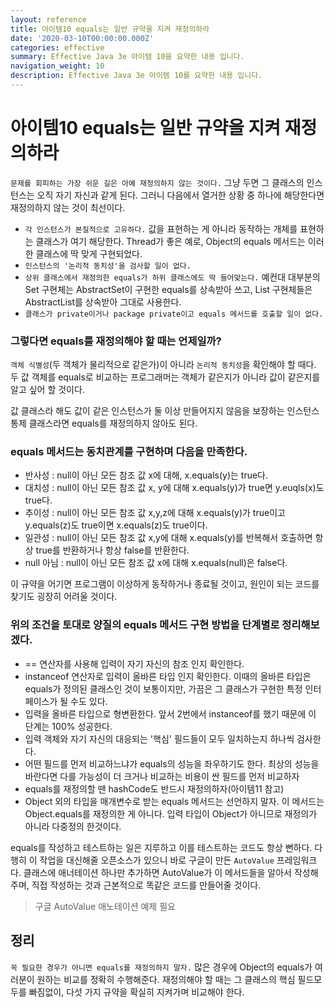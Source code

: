 ```yaml
---
layout: reference
title: 아이템10 equals는 일반 규약을 지켜 재정의하라
date: '2020-03-10T00:00:00.000Z'
categories: effective
summary: Effective Java 3e 아이템 10을 요약한 내용 입니다.
navigation_weight: 10
description: Effective Java 3e 아이템 10를 요약한 내용 입니다.
---
```


# 아이템10 equals는 일반 규약을 지켜 재정의하라

`문제를 회피하는 가장 쉬운 길은 아예 재정의하지 않는 것이다.` 그냥 두면 그 클래스의 인스턴스는 오직 자기 자신과 같게 된다. 그러니 다음에서 열거한 상황 중 하나에 해당한다면 재정의하지 않는 것이 최선이다.

* `각 인스턴스가 본질적으로 고유하다.` 값을 표현하는 게 아니라 동작하는 개체를 표현하는 클래스가 여기 해당한다. Thread가 좋은 예로, Object의 equals 메서드는 이러한 클래스에 딱 맞게 구현되었다.
* `인스턴스의 '논리적 동치성'을 검사할 일이 없다.`
* `상위 클래스에서 재정의한 equals가 하위 클래스에도 딱 들어맞는다.` 예컨대 대부분의 Set 구현체는 AbstractSet이 구현한 equals를 상속받아 쓰고, List 구현체들은 AbstractList를 상속받아 그대로 사용한다.
* `클래스가 private이거나 package private이고 equals 메서드를 호출할 일이 없다.`

### 그렇다면 equals를 재정의해야 할 때는 언제일까?

`객체 식별성`\(두 객체가 물리적으로 같은가\)이 아니라 `논리적 동치성`을 확인해야 할 때다. 두 값 객체를 equals로 비교하는 프로그래머는 객체가 같은지가 아니라 값이 같은지를 알고 싶어 할 것이다.

값 클래스라 해도 값이 같은 인스턴스가 둘 이상 만들어지지 않음을 보장하는 인스턴스 통제 클래스라면 equals를 재정의하지 않아도 된다.

### equals 메서드는 동치관계를 구현하며 다음을 만족한다.

* 반사성 : null이 아닌 모든 참조 값 x에 대해, x.equals\(y\)는 true다.
* 대치성 : null이 아닌 모든 참조 값 x, y에 대해 x.equals\(y\)가 true면 y.euqls\(x\)도 true다.
* 추이성 : null이 아닌 모든 참조 값 x,y,z에 대해 x.equals\(y\)가 true이고 y.equals\(z\)도 true이면 x.equals\(z\)도 true이다.
* 일관성 : null이 아닌 모든 참조 값 x,y에 대해 x.equals\(y\)를 반복해서 호출하면 항상 true를 반환하거나 항상 false를 반환한다.
* null 아님 : null이 아닌 모든 참조 값 x에 대해 x.equals\(null\)은 false다.

이 규약을 어기면 프로그램이 이상하게 동작하거나 종료될 것이고, 원인이 되는 코드를 찾기도 굉장히 어려울 것이다.

### 위의 조건을 토대로 양질의 equals 메서드 구현 방법을 단계별로 정리해보겠다.

* == 연산자를 사용해 입력이 자기 자신의 참조 인지 확인한다.
* instanceof 연산자로 입력이 올바른 타입 인지 확인한다. 이때의 올바른 타입은 equals가 정의된 클래스인 것이 보통이지만, 가끔은 그 클래스가 구현한 특정 인터페이스가 될 수도 있다.
* 입력을 올바른 타입으로 형변환한다. 앞서 2번에서 instanceof를 했기 때문에 이 단계는 100% 성공한다.
* 입력 객체와 자기 자신의 대응되는 '핵심' 필드들이 모두 일치하는지 하나씩 검사한다.
* 어떤 필드를 먼저 비교하느냐가 equals의 성능을 좌우하기도 한다. 최상의 성능을 바란다면 다를 가능성이 더 크거나 비교하는 비용이 싼 필드를 먼저 비교하자
* equals를 재정의할 땐 hashCode도 반드시 재정의하자\(아이템11 참고\)
* Object 외의 타입을 매개변수로 받는 equals 메서드는 선언하지 말자. 이 메서드는 Object.equals를 재정의한 게 아니다. 입력 타입이 Object가 아니므로 재정의가 아니라 다중정의 한것이다.

equals를 작성하고 테스트하는 일은 지루하고 이를 테스트하는 코드도 항상 뻔하다. 다행히 이 작업을 대신해줄 오픈소스가 있으니 바로 구글이 만든 `AutoValue` 프레임워크다. 클래스에 애너테이션 하나만 추가하면 AutoValue가 이 메서드들을 알아서 작성해주며, 직접 작성하는 것과 근본적으로 똑같은 코드를 만들어줄 것이다.

> 구글 AutoValue 애노테이션 예제 필요

## 정리

`꼭 필요한 경우가 아니면 equals를 재정의하지 말자.` 많은 경우에 Object의 equals가 여러분이 원하는 비교를 정확히 수행해준다. 재정의해야 할 때는 그 클래스의 핵심 필드모두를 빠짐없이, 다섯 가지 규약을 확실히 지켜가며 비교해야 한다.

